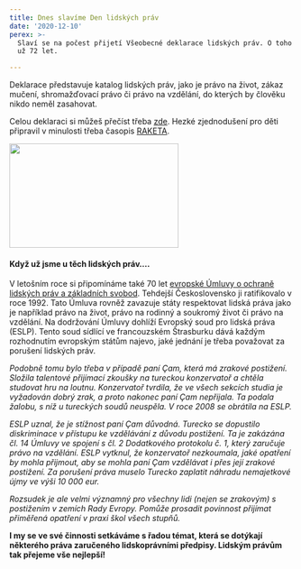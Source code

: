 ```yaml
---
title: Dnes slavíme Den lidských práv
date: '2020-12-10'
perex: >-
  Slaví se na počest přijetí Všeobecné deklarace lidských práv. O toho uplynulo
  už 72 let.

---
```



<p>Deklarace představuje katalog lidských práv, jako je právo na život, zákaz mučení, shromažďovací právo či právo na vzdělání, do kterých by člověku nikdo neměl zasahovat.</p><p>Celou deklaraci si můžeš přečíst třeba <a href="https://www.osn.cz/wp-content/uploads/2015/12/UDHR_2015_11x11_CZ2.pdf" target="_blank">zde</a>. Hezké zjednodušení pro děti připravil v minulosti třeba časopis <a href="https://www.facebook.com/raketa.casopis/photos/dnes-je-to-p%C5%99esn%C4%9B-70-let-od-podpisu-v%C5%A1eobecn%C3%A9-deklarace-lidsk%C3%BDch-pr%C3%A1v-a-tohle-je/1408429975957894/" target="_blank">RAKETA</a>.</p><p><img src="uploads/RTEmagicC_raketa.jpg.jpg" height="185" width="300" alt="" /></p><h4>Když už jsme u těch lidských práv….</h4><p>V letošním roce si připomínáme také 70 let <a href="https://www.echr.coe.int/documents/convention_ces.pdf" target="_blank">evropské Úmluvy o ochraně lidských práv a základních svobod</a>. Tehdejší Československo ji ratifikovalo v roce 1992. Tato Úmluva rovněž zavazuje státy respektovat lidská práva jako je například právo na život, právo na rodinný a soukromý život či právo na vzdělání. Na dodržování Úmluvy dohlíží Evropský soud pro lidská práva (ESLP). Tento soud sídlící ve francouzském Štrasburku dává každým rozhodnutím evropským státům najevo, jaké jednání je třeba považovat za porušení lidských práv.</p><p><em>Podobně tomu bylo třeba v případě paní Çam, která má zrakové postižení. Složila talentové přijímací zkoušky na tureckou konzervatoř a chtěla studovat hru na loutnu. Konzervatoř tvrdila, že ve všech sekcích studia je vyžadován dobrý zrak, a proto nakonec paní Çam nepřijala. Ta podala žalobu, s níž u tureckých soudů neuspěla. V roce 2008 se obrátila na ESLP.</em></p><p><em>ESLP uznal, že je stížnost paní Çam důvodná. Turecko se dopustilo diskriminace v přístupu ke vzdělávání z důvodu postižení. Ta je zakázána čl. 14 Úmluvy ve spojení s čl. 2 Dodatkového protokolu č. 1, který zaručuje právo na vzdělání. ESLP vytknul, že konzervatoř nezkoumala, jaké opatření by mohla přijmout, aby se mohla paní Çam vzdělávat i přes její zrakové postižení. Za porušení práva muselo Turecko zaplatit náhradu nemajetkové újmy ve výši 10 000 eur. </em></p><p><em>Rozsudek je ale velmi významný pro všechny lidi (nejen se zrakovým) s postižením v zemích Rady Evropy. Pomůže prosadit povinnost přijímat přiměřená opatření v praxi škol všech stupňů.</em></p><p><strong>I my se ve své činnosti setkáváme s řadou témat, která se dotýkají některého práva zaručeného lidskoprávními předpisy. Lidským právům tak přejeme vše nejlepší!</strong></p><div><strong></strong></div>

